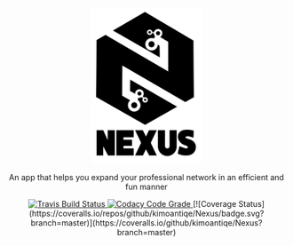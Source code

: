 <p align="center" >
  <img width=200 src="static/logo.png"/>
</p>

<p align="center">
An app that helps you expand your professional network in an efficient and fun manner
</p>

<p align="center">
  <a href="https://travis-ci.com/kimoantiqe/Nexus">
    <img src="https://travis-ci.com/kimoantiqe/Nexus.svg?branch=master"
      alt="Travis Build Status" />
  </a>

  <a href="https://www.codacy.com/app/Nexus/Nexus?utm_source=github.com&amp;utm_medium=referral&amp;utm_content=kimoantiqe/Nexus&amp;utm_campaign=Badge_Grade">
    <img src="https://api.codacy.com/project/badge/Grade/9e090f0a5cf14a5baf72145d284aa1e1"
      alt="Codacy Code Grade" />
  </a>
  [![Coverage Status](https://coveralls.io/repos/github/kimoantiqe/Nexus/badge.svg?branch=master)](https://coveralls.io/github/kimoantiqe/Nexus?branch=master) 
</p>

<br>
